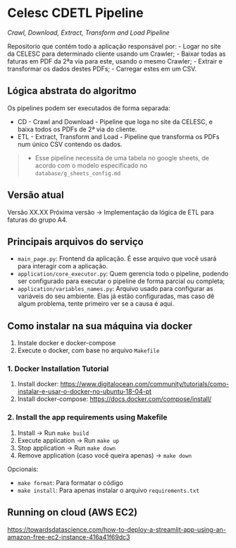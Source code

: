 # Celesc CDETL Pipeline

*Crawl, Download, Extract, Transform and Load Pipeline*

Repositorio que contém todo a aplicação responsável por:
    - Logar no site da CELESC para determinado cliente usando um Crawler;
    - Baixar todas as faturas em PDF da 2ªa via para este, usando o mesmo Crawler;
    - Extrair e transformar os dados destes PDFs;
    - Carregar estes em um CSV.

## Lógica abstrata do algoritmo ##
Os pipelines podem ser executados de forma separada:
- CD - Crawl and Download - Pipeline que loga no site da CELESC, e baixa todos os PDFs de 2ª via do cliente.
- ETL - Extract, Transform and Load - Pipeline que transforma os PDFs num único CSV contendo os dados.
>- Esse pipeline necessita de uma tabela no google sheets, de acordo com o modelo especificado no `database/g_sheets_config.md`

## Versão atual ##
Versão XX.XX
Próxima versão -> Implementação da lógica de ETL para faturas do grupo A4.

## Principais arquivos do serviço ##
- `main_page.py`: Frontend da aplicação. É esse arquivo que você usará para interagir com a aplicação.
- `application/core_executor.py`: Quem gerencia todo o pipeline, podendo ser configurado para executar o pipeline de forma parcial ou completa;
- `application/variables_names.py`: Arquivo usado para configurar as variáveis do seu ambiente. Elas já estão configuradas, mas caso dê algum problema,
  tente primeiro ver se a causa é aqui.

## Como instalar na sua máquina via docker ##
1. Instale docker e docker-compose
2. Execute o docker, com base no arquivo `Makefile`

### 1. Docker Installation Tutorial ###
1. Install docker: https://www.digitalocean.com/community/tutorials/como-instalar-e-usar-o-docker-no-ubuntu-18-04-pt
2. Install docker-compose: https://docs.docker.com/compose/install/

### 2. Install the app requirements using Makefile ###
1. Install -> Run `make build`
2. Execute application -> Run `make up`
3. Stop application -> Run `make down`
4. Remove application (caso você queira apenas) -> `make down`

Opcionais:
- `make format`: Para formatar o código
- `make install`: Para apenas instalar o arquivo `requirements.txt`

## Running on cloud (AWS EC2) ##
https://towardsdatascience.com/how-to-deploy-a-streamlit-app-using-an-amazon-free-ec2-instance-416a41f69dc3
